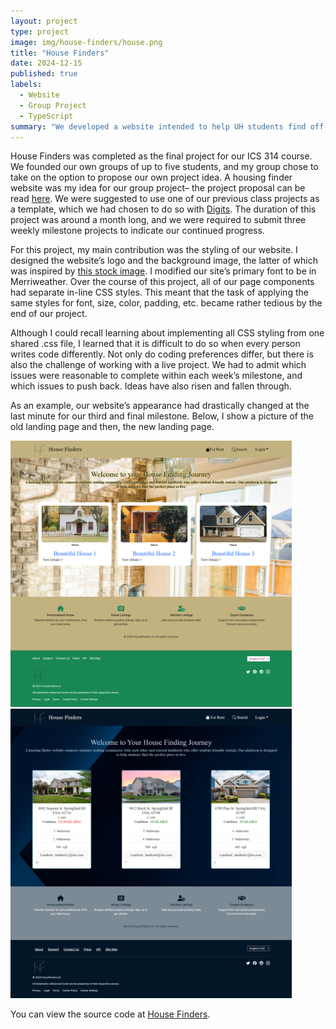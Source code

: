 ```yaml
---
layout: project
type: project
image: img/house-finders/house.png
title: "House Finders"
date: 2024-12-15
published: true
labels:
  - Website
  - Group Project
  - TypeScript
summary: "We developed a website intended to help UH students find off-campus housing by connecting them with landlords through posted listings."
---
```



House Finders was completed as the final project for our ICS 314 course. We founded our own groups of up to five students, and my group chose to take on the option to propose our own project idea. A housing finder website was my idea for our group project– the project proposal can be read [here](https://kngcr.github.io/essays/housing-finder.html). We were suggested to use one of our previous class projects as a template, which we had chosen to do so with [Digits](https://courses.ics.hawaii.edu/ics314f24/modules/nextjs-3/). The duration of this project was around a month long, and we were required to submit three weekly milestone projects to indicate our continued progress.

For this project, my main contribution was the styling of our website. I designed the website’s logo and the background image, the latter of which was inspired by [this stock image](https://as1.ftcdn.net/v2/jpg/03/91/46/10/1000_F_391461057_5P0BOWl4lY442Zoo9rzEeJU0S2c1WDZR.jpg). I modified our site’s primary font to be in Merriweather. Over the course of this project, all of our page components had separate in-line CSS styles. This meant that the task of applying the same styles for font, size, color, padding, etc. became rather tedious by the end of our project.

Although I could recall learning about implementing all CSS styling from one shared .css file, I learned that it is difficult to do so when every person writes code differently. Not only do coding preferences differ, but there is also the challenge of working with	a live project. We had to admit which issues were reasonable to complete within each week’s milestone, and which issues to push back. Ideas have also risen and fallen through.

As an example, our website’s appearance had drastically changed at the last minute for our third and final milestone. Below, I show a picture of the old landing page and then, the new landing page.


<img width="450px" class="rounded float-start pe-4" src="../img/house-finders/old-landing-page.png">


<img width="450px" class="rounded float-start pe-4" src="../img/house-finders/new-landing-page.png">


You can view the source code at [House Finders](https://github.com/house-finders/house-finders).

